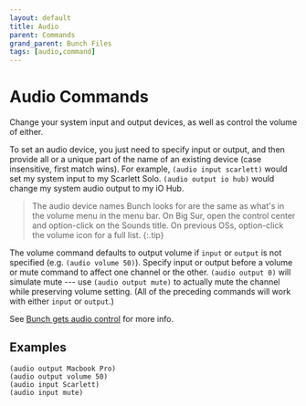 ```yaml
---
layout: default
title: Audio
parent: Commands
grand_parent: Bunch Files
tags: [audio,command]
---
```

# Audio Commands

Change your system input and output devices, as well as control the volume of either. 

To set an audio device, you just need to specify input or output, and then provide all or a unique part of the name of an existing device (case insensitive, first match wins). For example, `(audio input scarlett)` would set my system input to my Scarlett Solo. `(audio output io hub)` would change my system audio output to my iO Hub. 

> The audio device names Bunch looks for are the same as what's in the volume menu in the menu bar. On Big Sur, open the control center and option-click on the Sounds title. On previous OSs, option-click the volume icon for a full list.
{:.tip}

The volume command defaults to output volume if `input` or `output` is not specified (e.g. `(audio volume 50)`). Specify input or output before a volume or mute command to affect one channel or the other. `(audio output 0)` will simulate mute --- use `(audio output mute)` to actually mute the channel while preserving volume setting. (All of the preceding commands will work with either `input` or `output`.)

See [Bunch gets audio control](https://brettterpstra.com/2020/09/10/bunch-gets-audio-control/) for more info.

## Examples

```
(audio output Macbook Pro)
(audio output volume 50)
(audio input Scarlett)
(audio input mute)
```
